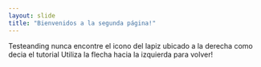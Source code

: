 ```yaml
---
layout: slide
title: "Bienvenidos a la segunda página!"
---
```

Testeanding nunca encontre el icono del lapiz ubicado a la derecha como decia el tutorial
Utiliza la flecha hacia la izquierda para volver!
